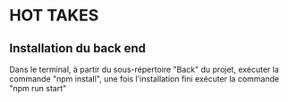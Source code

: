 # HOT TAKES #

## Installation du back end
Dans le terminal, à partir du sous-répertoire "Back" du projet, exécuter la commande "npm install", une fois l'installation fini exécuter la commande "npm run start"